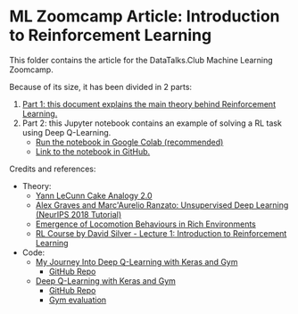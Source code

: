 # ML Zoomcamp Article: Introduction to Reinforcement Learning

This folder contains the article for the DataTalks.Club Machine Learning Zoomcamp.

Because of its size, it has been divided in 2 parts:

1. [Part 1: this document explains the main theory behind Reinforcement Learning.](1_intro.md)
1. Part 2: this Jupyter notebook contains an example of solving a RL task using Deep Q-Learning.
    * [Run the notebook in Google Colab (recommended)](http://colab.research.google.com/github/ziritrion/ml-zoomcamp/blob/main/article/2_dql.ipynb)
    * [Link to the notebook in GitHub.](2_dql.ipynb)

Credits and references:
* Theory:
    * [Yann LeCunn Cake Analogy 2.0](https://medium.com/syncedreview/yann-lecun-cake-analogy-2-0-a361da560dae)
    * [Alex Graves and Marc'Aurelio Ranzato: Unsupervised Deep Learning (NeurIPS 2018 Tutorial)](https://www.youtube.com/watch?v=3RVGrz7MjMg)
    * [Emergence of Locomotion Behaviours in Rich Environments](https://www.youtube.com/watch?v=hx_bgoTF7bs)
    * [RL Course by David Silver - Lecture 1: Introduction to Reinforcement Learning](https://www.youtube.com/watch?v=2pWv7GOvuf0&list=PLqYmG7hTraZDM-OYHWgPebj2MfCFzFObQ)
* Code:
    * [My Journey Into Deep Q-Learning with Keras and Gym](https://medium.com/@gtnjuvin/my-journey-into-deep-q-learning-with-keras-and-gym-3e779cc12762)
        * [GitHub Repo](https://github.com/GaetanJUVIN/Deep_QLearning_CartPole)
    * [Deep Q-Learning with Keras and Gym](https://keon.github.io/deep-q-learning/)
        * [GitHub Repo](https://github.com/keon/deep-q-learning)
        * [Gym evaluation](https://gym.openai.com/evaluations/eval_EIcM1ZBnQW2LBaFN6FY65g/)

